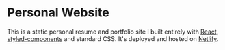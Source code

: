 # Personal Website
This is a static personal resume and portfolio site I built entirely with [React](https://reactjs.org/), [styled-components](https://styled-components.com/) and standard CSS. It's deployed and hosted on [Netlify](https://www.netlify.com/).
